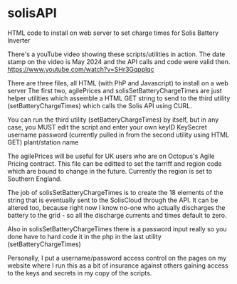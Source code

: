 # solisAPI
HTML code to install on web server to set charge times for Solis Battery Inverter

There's a youTube video showing these scripts/utilities in action. The date stamp on the video is May 2024 and the API calls and code were valid then.
https://www.youtube.com/watch?v=SHr3Gqpplqc

There are three files, all HTML (with PhP and Javascript) to install on a web server
The first two, agilePrices and solisSetBatteryChargeTimes are just helper utilities which assemble a HTML GET string to send to the third utility (setBatteryChargeTimes) which calls the Solis API using CURL.

You can run the third utility (setBatteryChargeTimes) by itself, but in any case, you MUST edit the script and enter your own
keyID
KeySecret
username
password (currently pulled in from the second utility using HTML GET)
plant/station name

The agilePrices will be useful for UK users who are on Octopus's Agile Pricing contract. This file can be editted to set the tarriff and region code which are bound to change in the future. Currently the region is set to Southern England.

The job of solisSetBatteryChargeTimes is to create the 18 elements of the string that is eventually sent to the SolisCloud through the API. It can be altered too, because right now I know no-one who actually discharges the battery to the grid - so all the discharge currents and times default to zero. 

Also in solisSetBatteryChargeTimes there is a password input really so you done have to hard code it in the php in the last utility (setBatteryChargeTimes)

Personally, I put a username/password access control on the pages on my website where I run this as a bit of insurance against others gaining access to the keys and secrets in my copy of the scripts.

